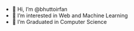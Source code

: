- 👋 Hi, I’m @bhuttoirfan
- 👀 I’m interested in Web and Machine Learning
- 🌱 I’m Graduated in Computer Science
